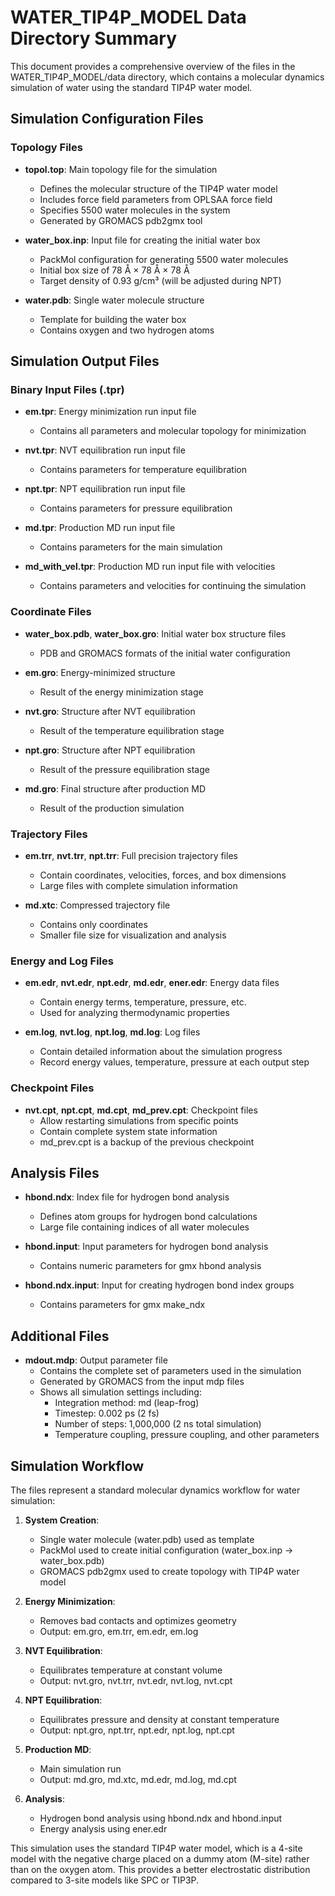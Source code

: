 # WATER_TIP4P_MODEL Data Directory Summary

This document provides a comprehensive overview of the files in the WATER_TIP4P_MODEL/data directory, which contains a molecular dynamics simulation of water using the standard TIP4P water model.

## Simulation Configuration Files

### Topology Files

- **topol.top**: Main topology file for the simulation
  - Defines the molecular structure of the TIP4P water model
  - Includes force field parameters from OPLSAA force field
  - Specifies 5500 water molecules in the system
  - Generated by GROMACS pdb2gmx tool

- **water_box.inp**: Input file for creating the initial water box
  - PackMol configuration for generating 5500 water molecules
  - Initial box size of 78 Å × 78 Å × 78 Å
  - Target density of 0.93 g/cm³ (will be adjusted during NPT)

- **water.pdb**: Single water molecule structure
  - Template for building the water box
  - Contains oxygen and two hydrogen atoms

## Simulation Output Files

### Binary Input Files (.tpr)

- **em.tpr**: Energy minimization run input file
  - Contains all parameters and molecular topology for minimization

- **nvt.tpr**: NVT equilibration run input file
  - Contains parameters for temperature equilibration

- **npt.tpr**: NPT equilibration run input file
  - Contains parameters for pressure equilibration

- **md.tpr**: Production MD run input file
  - Contains parameters for the main simulation

- **md_with_vel.tpr**: Production MD run input file with velocities
  - Contains parameters and velocities for continuing the simulation

### Coordinate Files

- **water_box.pdb**, **water_box.gro**: Initial water box structure files
  - PDB and GROMACS formats of the initial water configuration

- **em.gro**: Energy-minimized structure
  - Result of the energy minimization stage

- **nvt.gro**: Structure after NVT equilibration
  - Result of the temperature equilibration stage

- **npt.gro**: Structure after NPT equilibration
  - Result of the pressure equilibration stage

- **md.gro**: Final structure after production MD
  - Result of the production simulation

### Trajectory Files

- **em.trr**, **nvt.trr**, **npt.trr**: Full precision trajectory files
  - Contain coordinates, velocities, forces, and box dimensions
  - Large files with complete simulation information

- **md.xtc**: Compressed trajectory file
  - Contains only coordinates
  - Smaller file size for visualization and analysis

### Energy and Log Files

- **em.edr**, **nvt.edr**, **npt.edr**, **md.edr**, **ener.edr**: Energy data files
  - Contain energy terms, temperature, pressure, etc.
  - Used for analyzing thermodynamic properties

- **em.log**, **nvt.log**, **npt.log**, **md.log**: Log files
  - Contain detailed information about the simulation progress
  - Record energy values, temperature, pressure at each output step

### Checkpoint Files

- **nvt.cpt**, **npt.cpt**, **md.cpt**, **md_prev.cpt**: Checkpoint files
  - Allow restarting simulations from specific points
  - Contain complete system state information
  - md_prev.cpt is a backup of the previous checkpoint

## Analysis Files

- **hbond.ndx**: Index file for hydrogen bond analysis
  - Defines atom groups for hydrogen bond calculations
  - Large file containing indices of all water molecules

- **hbond.input**: Input parameters for hydrogen bond analysis
  - Contains numeric parameters for gmx hbond analysis

- **hbond.ndx.input**: Input for creating hydrogen bond index groups
  - Contains parameters for gmx make_ndx

## Additional Files

- **mdout.mdp**: Output parameter file
  - Contains the complete set of parameters used in the simulation
  - Generated by GROMACS from the input mdp files
  - Shows all simulation settings including:
    - Integration method: md (leap-frog)
    - Timestep: 0.002 ps (2 fs)
    - Number of steps: 1,000,000 (2 ns total simulation)
    - Temperature coupling, pressure coupling, and other parameters

## Simulation Workflow

The files represent a standard molecular dynamics workflow for water simulation:

1. **System Creation**: 
   - Single water molecule (water.pdb) used as template
   - PackMol used to create initial configuration (water_box.inp → water_box.pdb)
   - GROMACS pdb2gmx used to create topology with TIP4P water model

2. **Energy Minimization**:
   - Removes bad contacts and optimizes geometry
   - Output: em.gro, em.trr, em.edr, em.log

3. **NVT Equilibration**:
   - Equilibrates temperature at constant volume
   - Output: nvt.gro, nvt.trr, nvt.edr, nvt.log, nvt.cpt

4. **NPT Equilibration**:
   - Equilibrates pressure and density at constant temperature
   - Output: npt.gro, npt.trr, npt.edr, npt.log, npt.cpt

5. **Production MD**:
   - Main simulation run
   - Output: md.gro, md.xtc, md.edr, md.log, md.cpt

6. **Analysis**:
   - Hydrogen bond analysis using hbond.ndx and hbond.input
   - Energy analysis using ener.edr

This simulation uses the standard TIP4P water model, which is a 4-site model with the negative charge placed on a dummy atom (M-site) rather than on the oxygen atom. This provides a better electrostatic distribution compared to 3-site models like SPC or TIP3P. 